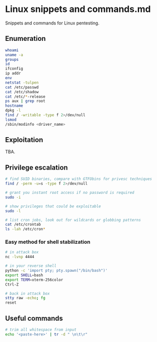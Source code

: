 # Linux snippets and commands.md

Snippets and commands for Linux pentesting.

## Enumeration

```bash
whoami
uname -a
groups
id
ifconfig
ip addr
env
netstat -tulpen
cat /etc/passwd
cat /etc/shadow
cat /etc/*-release
ps aux | grep root
hostname
dpkg -l
find / -writable -type f 2>/dev/null
lsmod
/sbin/modinfo <driver_name>
```

## Exploitation

TBA.

## Privilege escalation

```bash
# find SUID binaries, compare with GTFObins for privesc techniques
find / -perm -u=s -type f 2>/dev/null

# grant you instant root access if no password is required
sudo -i

# show privileges that could be exploitable
sudo -l

# list cron jobs, look out for wildcards or globbing patterns
cat /etc/crontab
ls -lah /etc/cron*
```

### Easy method for shell stabilization

```bash
# in attack box
nc -lvnp 4444

# in your reverse shell
python -c 'import pty; pty.spawn("/bin/bash")'
export SHELL=bash
export TERM=xterm-256color
Ctrl-Z

# back in attack box
stty raw -echo; fg
reset
```

## Useful commands

```bash
# trim all whitespace from input
echo '<paste-here>' | tr -d " \n\t\r"
```
